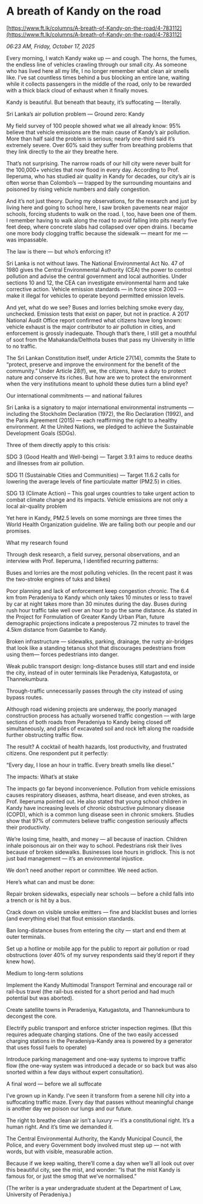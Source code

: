 # A breath of Kandy on the road

[https://www.ft.lk/columns/A-breath-of-Kandy-on-the-road/4-783112](https://www.ft.lk/columns/A-breath-of-Kandy-on-the-road/4-783112)

*06:23 AM, Friday, October 17, 2025*

Every morning, I watch Kandy wake up — and cough. The horns, the fumes, the endless line of vehicles crawling through our small city. As someone who has lived here all my life, I no longer remember what clean air smells like. I’ve sat countless times behind a bus blocking an entire lane, waiting while it collects passengers in the middle of the road, only to be rewarded with a thick black cloud of exhaust when it finally moves.

Kandy is beautiful. But beneath that beauty, it’s suffocating — literally.

Sri Lanka’s air pollution problem — Ground zero: Kandy

My field survey of 100 people showed what we all already know: 95% believe that vehicle emissions are the main cause of Kandy’s air pollution. More than half said the problem is serious; nearly one-third said it’s extremely severe. Over 60% said they suffer from breathing problems that they link directly to the air they breathe here.

That’s not surprising. The narrow roads of our hill city were never built for the 100,000+ vehicles that now flood in every day. According to Prof. Ileperuma, who has studied air quality in Kandy for decades, our city’s air is often worse than Colombo’s — trapped by the surrounding mountains and poisoned by rising vehicle numbers and daily congestion.

And it’s not just theory. During my observations, for the research and just by living here and going to school here, I saw broken pavements near major schools, forcing students to walk on the road. I, too, have been one of them. I remember having to walk along the road to avoid falling into pits nearly five feet deep, where concrete slabs had collapsed over open drains. I became one more body clogging traffic because the sidewalk — meant for me — was impassable.

The law is there — but who’s enforcing it?

Sri Lanka is not without laws. The National Environmental Act No. 47 of 1980 gives the Central Environmental Authority (CEA) the power to control pollution and advise the central government and local authorities. Under sections 10 and 12, the CEA can investigate environmental harm and take corrective action. Vehicle emission standards — in force since 2003 — make it illegal for vehicles to operate beyond permitted emission levels.

And yet, what do we see? Buses and lorries belching smoke every day, unchecked. Emission tests that exist on paper, but not in practice. A 2017 National Audit Office report confirmed what citizens have long known: vehicle exhaust is the major contributor to air pollution in cities, and enforcement is grossly inadequate. Though that’s there, I still get a mouthful of soot from the Mahakanda/Delthota buses that pass my University in little to no traffic.

The Sri Lankan Constitution itself, under Article 27(14), commits the State to “protect, preserve and improve the environment for the benefit of the community.” Under Article 28(f), we, the citizens, have a duty to protect nature and conserve its riches. But how are we to protect the environment when the very institutions meant to uphold these duties turn a blind eye?

Our international commitments — and national failures

Sri Lanka is a signatory to major international environmental instruments — including the Stockholm Declaration (1972), the Rio Declaration (1992), and the Paris Agreement (2015) — each reaffirming the right to a healthy environment. At the United Nations, we pledged to achieve the Sustainable Development Goals (SDGs).

Three of them directly apply to this crisis:

SDG 3 (Good Health and Well-being) — Target 3.9.1 aims to reduce deaths and illnesses from air pollution.

SDG 11 (Sustainable Cities and Communities) — Target 11.6.2 calls for lowering the average levels of fine particulate matter (PM2.5) in cities.

SDG 13 (Climate Action) – This goal urges countries to take urgent action to combat climate change and its impacts. Vehicle emissions are not only a local air-quality problem

Yet here in Kandy, PM2.5 levels on some mornings are three times the World Health Organization guideline. We are failing both our people and our promises.

What my research found

Through desk research, a field survey, personal observations, and an interview with Prof. Ileperuma, I identified recurring patterns:

Buses and lorries are the most polluting vehicles. (In the recent past it was the two-stroke engines of tuks and bikes)

Poor planning and lack of enforcement keep congestion chronic. The 6.4 km from Peradeniya to Kandy which only takes 10 minutes or less to travel by car at night takes more than 30 minutes during the day. Buses during rush hour traffic take well over an hour to go the same distance. As stated in the Project for Formulation of Greater Kandy Urban Plan, future demographic projections indicate a preposterous 72 minutes to travel the 4.5km distance from Gatambe to Kandy.

Broken infrastructure — sidewalks, parking, drainage, the rusty air-bridges that look like a standing tetanus shot that discourages pedestrians from using them— forces pedestrians into danger.

Weak public transport design: long-distance buses still start and end inside the city, instead of in outer terminals like Peradeniya, Katugastota, or Thannekumbura.

Through-traffic unnecessarily passes through the city instead of using bypass routes.

Although road widening projects are underway, the poorly managed construction process has actually worsened traffic congestion — with large sections of both roads from Peradeniya to Kandy being closed off simultaneously, and piles of excavated soil and rock left along the roadside further obstructing traffic flow.

The result? A cocktail of health hazards, lost productivity, and frustrated citizens. One respondent put it perfectly:

“Every day, I lose an hour in traffic. Every breath smells like diesel.”

The impacts: What’s at stake

The impacts go far beyond inconvenience. Pollution from vehicle emissions causes respiratory diseases, asthma, heart disease, and even strokes, as Prof. Ileperuma pointed out. He also stated that young school children in Kandy have increasing levels of chronic obstructive pulmonary disease (COPD), which is a common lung disease seen in chronic smokers. Studies show that 97% of commuters believe traffic congestion seriously affects their productivity.

We’re losing time, health, and money — all because of inaction. Children inhale poisonous air on their way to school. Pedestrians risk their lives because of broken sidewalks. Businesses lose hours in gridlock. This is not just bad management — it’s an environmental injustice.

We don’t need another report or committee. We need action.

Here’s what can and must be done:

Repair broken sidewalks, especially near schools — before a child falls into a trench or is hit by a bus.

Crack down on visible smoke emitters — fine and blacklist buses and lorries (and everything else) that flout emission standards.

Ban long-distance buses from entering the city — start and end them at outer terminals.

Set up a hotline or mobile app for the public to report air pollution or road obstructions (over 40% of my survey respondents said they’d report if they knew how).

Medium to long-term solutions

Implement the Kandy Multimodal Transport Terminal and encourage rail or rail-bus travel (the rail-bus existed for a short period and had much potential but was aborted).

Create satellite towns in Peradeniya, Katugastota, and Thannekumbura to decongest the core.

Electrify public transport and enforce stricter inspection regimes. (But this requires adequate charging stations. One of the two easily accessed charging stations in the Peradeniya-Kandy area is powered by a generator that uses fossil fuels to operate)

Introduce parking management and one-way systems to improve traffic flow (the one-way system was introduced a decade or so back but was also snorted within a few days without expert consultation).

A final word — before we all suffocate

I’ve grown up in Kandy. I’ve seen it transform from a serene hill city into a suffocating traffic maze. Every day that passes without meaningful change is another day we poison our lungs and our future.

The right to breathe clean air isn’t a luxury — it’s a constitutional right. It’s a human right. And it’s time we demanded it.

The Central Environmental Authority, the Kandy Municipal Council, the Police, and every Government body involved must step up — not with words, but with visible, measurable action.

Because if we keep waiting, there’ll come a day when we’ll all look out over this beautiful city, see the mist, and wonder: “Is that the mist Kandy is famous for, or just the smog that we’ve normalised.”

(The writer is a year undergraduate student at the Department of Law, University of Peradeniya.)

